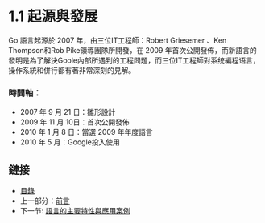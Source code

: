 # 1.1 起源與發展

Go 語言起源於 2007 年，由三位IT工程師：Robert Griesemer 、Ken Thompson和Rob Pike領導團隊所開發，在 2009 年首次公開發佈，而新語言的發明是為了解決Goole內部所遇到的工程問題，而三位IT工程師對系统編程语言，操作系統和併行都有著非常深刻的見解。

### 時間軸：

- 2007 年 9 月 21 日：雛形設計
- 2009 年 11 月 10日：首次公開發佈
- 2010 年 1 月 8 日：當選 2009 年年度語言
- 2010 年 5 月：Google投入使用

## 鏈接

- [目錄](directory.md)
- 上一部分：[前言](preface.md)
- 下一节: [語言的主要特性與應用案例](01.2.md)
